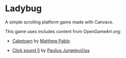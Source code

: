 Ladybug
=======

A simple scrolling platform game made with Canvace.

This game uses includes content from OpenGameArt.org:

 * [Caketown](http://opengameart.org/content/caketown-cuteplayful)
   by [Matthew Pablo](http://www.matthewpablo.com/contact)

 * [Click sound 5](http://opengameart.org/content/click-sounds6)
   by [Paulius Jurgelevičius](http://opengameart.org/users/pauliuw)